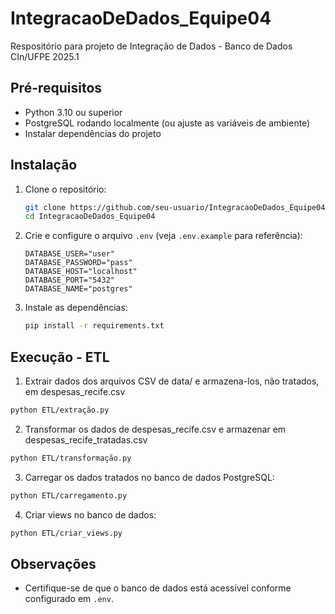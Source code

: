# IntegracaoDeDados_Equipe04

Respositório para projeto de Integração de Dados - Banco de Dados CIn/UFPE 2025.1

## Pré-requisitos

-   Python 3.10 ou superior
-   PostgreSQL rodando localmente (ou ajuste as variáveis de ambiente)
-   Instalar dependências do projeto

## Instalação

1. Clone o repositório:

    ```sh
    git clone https://github.com/seu-usuario/IntegracaoDeDados_Equipe04.git
    cd IntegracaoDeDados_Equipe04
    ```

2. Crie e configure o arquivo `.env` (veja `.env.example` para referência):

    ```
    DATABASE_USER="user"
    DATABASE_PASSWORD="pass"
    DATABASE_HOST="localhost"
    DATABASE_PORT="5432"
    DATABASE_NAME="postgres"
    ```

3. Instale as dependências:
    ```sh
    pip install -r requirements.txt
    ```

## Execução - ETL

1. Extrair dados dos arquivos CSV de data/ e armazena-los, não tratados, em despesas_recife.csv

```sh
python ETL/extração.py
```

2. Transformar os dados de despesas_recife.csv e armazenar em despesas_recife_tratadas.csv

```sh
python ETL/transformação.py
```

3. Carregar os dados tratados no banco de dados PostgreSQL:

```sh
python ETL/carregamento.py
```

4. Criar views no banco de dados:
```sh
python ETL/criar_views.py
```

## Observações

-   Certifique-se de que o banco de dados está acessível conforme configurado em `.env`.
